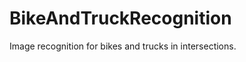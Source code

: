 BikeAndTruckRecognition
=======================

Image recognition for bikes and trucks in intersections.
